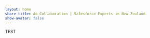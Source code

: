 ```yaml
---
layout: home
share-title: Ao Collaboration | Salesforce Experts in New Zealand
show-avatar: false
---
```


TEST
